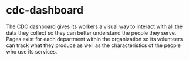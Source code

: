 # cdc-dashboard

The CDC dashboard gives its workers a visual way to interact with all the data they collect so they can better understand the people they  serve.  Pages exist for each department within the organization so its volunteers can track what they produce as well as the 
characteristics of the people who use its services.  

